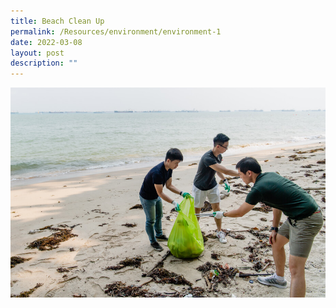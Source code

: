 ```yaml
---
title: Beach Clean Up
permalink: /Resources/environment/environment-1
date: 2022-03-08
layout: post
description: ""
---
```

![](/images/Beach%20Cleanup%20Sample.jpg)